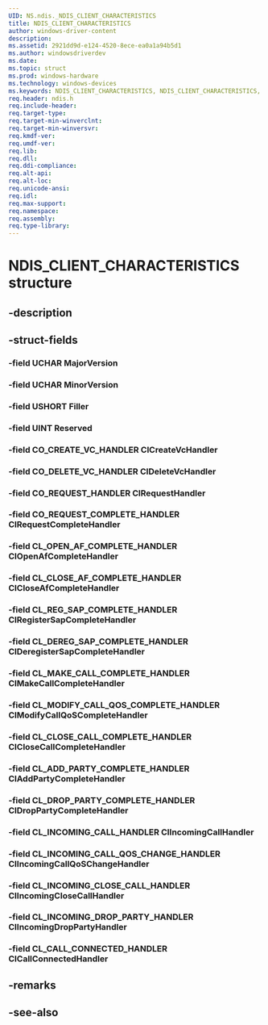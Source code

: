 ```yaml
---
UID: NS.ndis._NDIS_CLIENT_CHARACTERISTICS
title: NDIS_CLIENT_CHARACTERISTICS
author: windows-driver-content
description: 
ms.assetid: 2921dd9d-e124-4520-8ece-ea0a1a94b5d1
ms.author: windowsdriverdev
ms.date: 
ms.topic: struct
ms.prod: windows-hardware
ms.technology: windows-devices
ms.keywords: NDIS_CLIENT_CHARACTERISTICS, NDIS_CLIENT_CHARACTERISTICS, *PNDIS_CLIENT_CHARACTERISTICS
req.header: ndis.h
req.include-header:
req.target-type:
req.target-min-winverclnt:
req.target-min-winversvr:
req.kmdf-ver:
req.umdf-ver:
req.lib:
req.dll:
req.ddi-compliance:
req.alt-api:
req.alt-loc:
req.unicode-ansi:
req.idl:
req.max-support:
req.namespace:
req.assembly:
req.type-library:
---
```


# NDIS_CLIENT_CHARACTERISTICS structure

## -description



## -struct-fields

### -field UCHAR MajorVersion			
 	
### -field UCHAR MinorVersion			
 	
### -field USHORT Filler			
 	
### -field UINT Reserved			
 	
### -field CO_CREATE_VC_HANDLER ClCreateVcHandler			
 	
### -field CO_DELETE_VC_HANDLER ClDeleteVcHandler			
 	
### -field CO_REQUEST_HANDLER ClRequestHandler			
 	
### -field CO_REQUEST_COMPLETE_HANDLER ClRequestCompleteHandler			
 	
### -field CL_OPEN_AF_COMPLETE_HANDLER ClOpenAfCompleteHandler			
 	
### -field CL_CLOSE_AF_COMPLETE_HANDLER ClCloseAfCompleteHandler			
 	
### -field CL_REG_SAP_COMPLETE_HANDLER ClRegisterSapCompleteHandler			
 	
### -field CL_DEREG_SAP_COMPLETE_HANDLER ClDeregisterSapCompleteHandler			
 	
### -field CL_MAKE_CALL_COMPLETE_HANDLER ClMakeCallCompleteHandler			
 	
### -field CL_MODIFY_CALL_QOS_COMPLETE_HANDLER ClModifyCallQoSCompleteHandler			
 	
### -field CL_CLOSE_CALL_COMPLETE_HANDLER ClCloseCallCompleteHandler			
 	
### -field CL_ADD_PARTY_COMPLETE_HANDLER ClAddPartyCompleteHandler			
 	
### -field CL_DROP_PARTY_COMPLETE_HANDLER ClDropPartyCompleteHandler			
 	
### -field CL_INCOMING_CALL_HANDLER ClIncomingCallHandler			
 	
### -field CL_INCOMING_CALL_QOS_CHANGE_HANDLER ClIncomingCallQoSChangeHandler			
 	
### -field CL_INCOMING_CLOSE_CALL_HANDLER ClIncomingCloseCallHandler			
 	
### -field CL_INCOMING_DROP_PARTY_HANDLER ClIncomingDropPartyHandler			
 	
### -field CL_CALL_CONNECTED_HANDLER ClCallConnectedHandler			
 	
## -remarks

## -see-also
